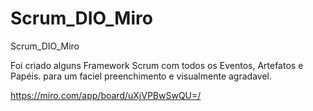 # Scrum_DIO_Miro
Scrum_DIO_Miro

Foi criado alguns Framework Scrum com todos os Eventos, Artefatos e Papéis. 
para um faciel preenchimento e visualmente agradavel. 

https://miro.com/app/board/uXjVPBwSwQU=/
